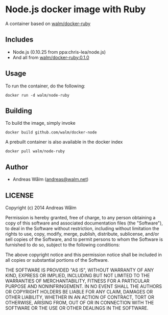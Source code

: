 # Node.js docker image with Ruby

A container based on [walm/docker-ruby](https://github.com/walm/docker-ruby)

## Includes

  * Node.js (0.10.25 from ppa:chris-lea/node.js)
  * And all from [walm/docker-ruby:0.1.0](https://github.com/walm/docker-ruby)

## Usage

To run the container, do the following:

    docker run -d walm/node-ruby

## Building

To build the image, simply invoke

    docker build github.com/walm/docker-node

A prebuilt container is also available in the docker index

    docker pull walm/node-ruby

## Author

  * Andreas Wålm (<andreas@walm.net>)

## LICENSE

Copyright (c) 2014 Andreas Wålm

Permission is hereby granted, free of charge, to any person obtaining a copy
of this software and associated documentation files (the "Software"), to deal
in the Software without restriction, including without limitation the rights
to use, copy, modify, merge, publish, distribute, sublicense, and/or sell
copies of the Software, and to permit persons to whom the Software is
furnished to do so, subject to the following conditions:

The above copyright notice and this permission notice shall be included in
all copies or substantial portions of the Software.

THE SOFTWARE IS PROVIDED "AS IS", WITHOUT WARRANTY OF ANY KIND, EXPRESS OR
IMPLIED, INCLUDING BUT NOT LIMITED TO THE WARRANTIES OF MERCHANTABILITY,
FITNESS FOR A PARTICULAR PURPOSE AND NONINFRINGEMENT. IN NO EVENT SHALL THE
AUTHORS OR COPYRIGHT HOLDERS BE LIABLE FOR ANY CLAIM, DAMAGES OR OTHER
LIABILITY, WHETHER IN AN ACTION OF CONTRACT, TORT OR OTHERWISE, ARISING FROM,
OUT OF OR IN CONNECTION WITH THE SOFTWARE OR THE USE OR OTHER DEALINGS IN
THE SOFTWARE.
